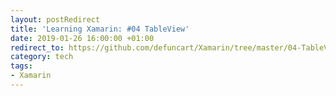 ```yaml
---
layout: postRedirect
title: 'Learning Xamarin: #04 TableView'
date: 2019-01-26 16:00:00 +01:00
redirect_to: https://github.com/defuncart/Xamarin/tree/master/04-TableView
category: tech
tags:
- Xamarin
---
```

